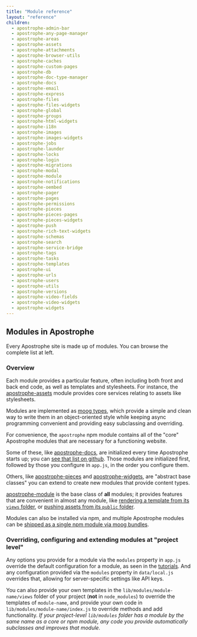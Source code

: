 ```yaml
---
title: "Module reference"
layout: "reference"
children:
  - apostrophe-admin-bar
  - apostrophe-any-page-manager
  - apostrophe-areas
  - apostrophe-assets
  - apostrophe-attachments
  - apostrophe-browser-utils
  - apostrophe-caches
  - apostrophe-custom-pages
  - apostrophe-db
  - apostrophe-doc-type-manager
  - apostrophe-docs
  - apostrophe-email
  - apostrophe-express
  - apostrophe-files
  - apostrophe-files-widgets
  - apostrophe-global
  - apostrophe-groups
  - apostrophe-html-widgets
  - apostrophe-i18n
  - apostrophe-images
  - apostrophe-images-widgets
  - apostrophe-jobs
  - apostrophe-launder
  - apostrophe-locks
  - apostrophe-login
  - apostrophe-migrations
  - apostrophe-modal
  - apostrophe-module
  - apostrophe-notifications
  - apostrophe-oembed
  - apostrophe-pager
  - apostrophe-pages
  - apostrophe-permissions
  - apostrophe-pieces
  - apostrophe-pieces-pages
  - apostrophe-pieces-widgets
  - apostrophe-push
  - apostrophe-rich-text-widgets
  - apostrophe-schemas
  - apostrophe-search
  - apostrophe-service-bridge
  - apostrophe-tags
  - apostrophe-tasks
  - apostrophe-templates
  - apostrophe-ui
  - apostrophe-urls
  - apostrophe-users
  - apostrophe-utils
  - apostrophe-versions
  - apostrophe-video-fields
  - apostrophe-video-widgets
  - apostrophe-widgets
---
```

## Modules in Apostrophe

Every Apostrophe site is made up of modules. You can browse the complete list at left.

### Overview

Each module provides a particular feature, often including both front and back end code, as well as templates and stylesheets. For instance, the [apostrophe-assets](apostrophe-assets/index.html) module provides core services relating to assets like stylesheets.

Modules are implemented as [moog types](../glossary.html#moog-type), which provide a simple and clean way to write them in an object-oriented style while keeping async programming convenient and providing easy subclassing and overriding.

For convenience, the `apostrophe` npm module contains all of the "core" Apostrophe modules that are necessary for a functioning website.

Some of these, like [apostrophe-docs](apostrophe-docs/index.html), are initialized every time Apostrophe starts up; you can [see that list on github](https://github.com/punkave/apostrophe/blob/master/defaults.js). Those modules are initialized first, followed by those you configure in `app.js`, in the order you configure them.

Others, like [apostrophe-pieces](apostrophe-pieces/index.html) and [apostrophe-widgets](apostrophe-widgets/index.html), are "abstract base classes" you can extend to create new modules that provide content types.

[apostrophe-module](apostrophe-module/index.html) is the base class of **all** modules; it provides features that are convenient in almost any module, like [rendering a template from its `views` folder](apostrophe-module/index.html#render), or [pushing assets from its `public` folder](apostrophe-module/index.html#push-asset).

Modules can also be installed via npm, and multiple Apostrophe modules can be [shipped as a single npm module via moog bundles](../more-modules.html).

### Overriding, configuring and extending modules at "project level"

Any options you provide for a module via the `modules` property in `app.js` override the default configuration for a module, as seen in the [tutorials](../tutorials/index.html). And any configuration provided via the `modules` property in `data/local.js` overrides that, allowing for server-specific settings like API keys.

You can also provide your own templates in the `lib/modules/module-name/views` folder of your project (**not** in `node_modules`) to override the templates of `module-name`, and provide your own code in `lib/modules/module-name/index.js` to override methods and add functionality. *If your project-level `lib/modules` folder has a module by the same name as a core or npm module, any code you provide automatically subclasses and improves that module.*

